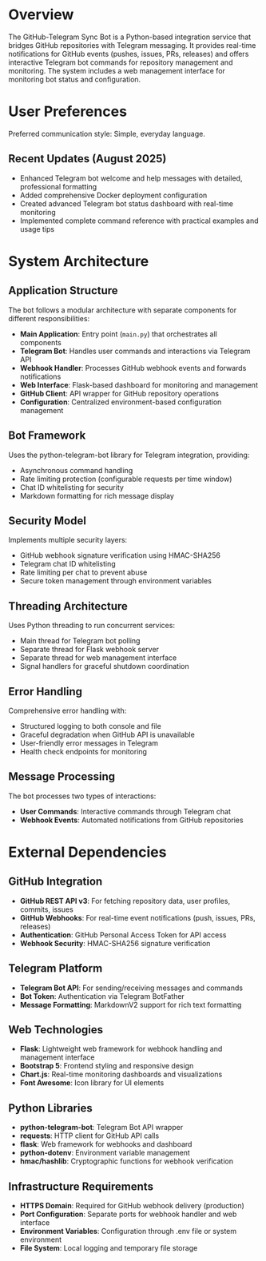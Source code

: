 # Overview

The GitHub-Telegram Sync Bot is a Python-based integration service that bridges GitHub repositories with Telegram messaging. It provides real-time notifications for GitHub events (pushes, issues, PRs, releases) and offers interactive Telegram bot commands for repository management and monitoring. The system includes a web management interface for monitoring bot status and configuration.

# User Preferences

Preferred communication style: Simple, everyday language.

## Recent Updates (August 2025)
- Enhanced Telegram bot welcome and help messages with detailed, professional formatting
- Added comprehensive Docker deployment configuration
- Created advanced Telegram bot status dashboard with real-time monitoring
- Implemented complete command reference with practical examples and usage tips

# System Architecture

## Application Structure
The bot follows a modular architecture with separate components for different responsibilities:

- **Main Application**: Entry point (`main.py`) that orchestrates all components
- **Telegram Bot**: Handles user commands and interactions via Telegram API
- **Webhook Handler**: Processes GitHub webhook events and forwards notifications
- **Web Interface**: Flask-based dashboard for monitoring and management
- **GitHub Client**: API wrapper for GitHub repository operations
- **Configuration**: Centralized environment-based configuration management

## Bot Framework
Uses the python-telegram-bot library for Telegram integration, providing:
- Asynchronous command handling
- Rate limiting protection (configurable requests per time window)
- Chat ID whitelisting for security
- Markdown formatting for rich message display

## Security Model
Implements multiple security layers:
- GitHub webhook signature verification using HMAC-SHA256
- Telegram chat ID whitelisting
- Rate limiting per chat to prevent abuse
- Secure token management through environment variables

## Threading Architecture
Uses Python threading to run concurrent services:
- Main thread for Telegram bot polling
- Separate thread for Flask webhook server
- Separate thread for web management interface
- Signal handlers for graceful shutdown coordination

## Error Handling
Comprehensive error handling with:
- Structured logging to both console and file
- Graceful degradation when GitHub API is unavailable
- User-friendly error messages in Telegram
- Health check endpoints for monitoring

## Message Processing
The bot processes two types of interactions:
- **User Commands**: Interactive commands through Telegram chat
- **Webhook Events**: Automated notifications from GitHub repositories

# External Dependencies

## GitHub Integration
- **GitHub REST API v3**: For fetching repository data, user profiles, commits, issues
- **GitHub Webhooks**: For real-time event notifications (push, issues, PRs, releases)
- **Authentication**: GitHub Personal Access Token for API access
- **Webhook Security**: HMAC-SHA256 signature verification

## Telegram Platform
- **Telegram Bot API**: For sending/receiving messages and commands
- **Bot Token**: Authentication via Telegram BotFather
- **Message Formatting**: MarkdownV2 support for rich text formatting

## Web Technologies
- **Flask**: Lightweight web framework for webhook handling and management interface
- **Bootstrap 5**: Frontend styling and responsive design
- **Chart.js**: Real-time monitoring dashboards and visualizations
- **Font Awesome**: Icon library for UI elements

## Python Libraries
- **python-telegram-bot**: Telegram Bot API wrapper
- **requests**: HTTP client for GitHub API calls
- **flask**: Web framework for webhooks and dashboard
- **python-dotenv**: Environment variable management
- **hmac/hashlib**: Cryptographic functions for webhook verification

## Infrastructure Requirements
- **HTTPS Domain**: Required for GitHub webhook delivery (production)
- **Port Configuration**: Separate ports for webhook handler and web interface
- **Environment Variables**: Configuration through .env file or system environment
- **File System**: Local logging and temporary file storage